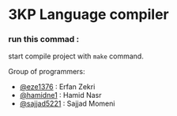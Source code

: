
# 3KP Language compiler


### run this commad : 
start compile project with `make` command.

Group of programmers:
- [@eze1376](https://github.com/eze1376)       : Erfan Zekri
- [@hamidne1](https://github.com/hamidne1)     : Hamid Nasr
- [@sajjad5221](https://github.com/sajjad5221)   : Sajjad Momeni

